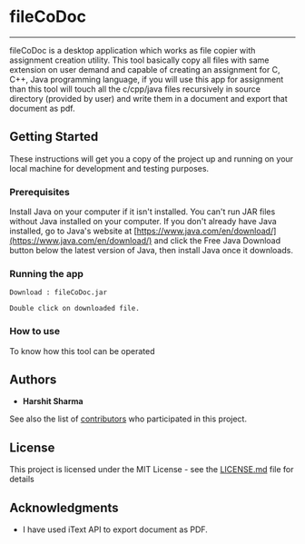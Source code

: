 # fileCoDoc #

----------
fileCoDoc is a desktop application which works as file copier with assignment creation utility. This tool basically copy all files with same extension on user demand and capable of creating an assignment for C,   C++, Java programming language, if you will use this app for assignment than this tool will touch all the c/cpp/java files recursively in source directory (provided by user) and write them in a document and export that document as pdf.

## Getting Started

These instructions will get you a copy of the project up and running on your local machine for development and testing purposes.

### Prerequisites
Install Java on your computer if it isn't installed. You can't run JAR files without Java installed on your computer. If you don't already have Java installed, go to Java's website at [https://www.java.com/en/download/](https://www.java.com/en/download/) and click the Free Java Download button below the latest version of Java, then install Java once it downloads.

### Running the app
```
Download : fileCoDoc.jar
```

```
Double click on downloaded file.
```
### How to use

To know how this tool can be operated

## Authors

* **Harshit Sharma**

See also the list of [contributors](https://github.com/HarshitSharmaHts/fileCoDoc/graphs/contributors) who participated in this project.

## License

This project is licensed under the MIT License - see the [LICENSE.md](https://github.com/HarshitSharmaHts/fileCoDoc/blob/master/LICENSE.md) file for details

## Acknowledgments
* I have used iText API to export document as PDF.


